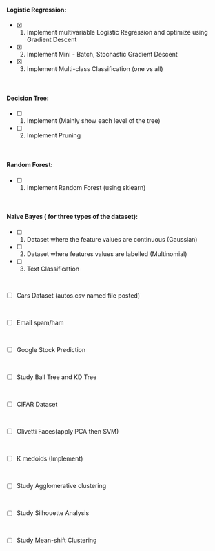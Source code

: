 #### Logistic Regression:
- [x] 1. Implement multivariable Logistic Regression and optimize using Gradient Descent
- [x] 2. Implement Mini - Batch, Stochastic Gradient Descent
- [x] 3. Implement Multi-class Classification (one vs all)
<br/>

#### Decision Tree:
- [ ] 1. Implement (Mainly show each level of the tree)
- [ ] 2. Implement Pruning
<br/>

#### Random Forest:
- [ ] 1. Implement Random Forest (using sklearn)
<br/>

#### Naive Bayes ( for three types of the dataset):
- [ ] 1. Dataset where the feature values are continuous (Gaussian)
- [ ] 2. Dataset where features values are labelled (Multinomial)
- [ ] 3. Text Classification
<br/>

- [ ] Cars Dataset (autos.csv named file posted)
<br/>

- [ ] Email spam/ham
<br/>

- [ ] Google Stock Prediction
<br/>

- [ ] Study Ball Tree and KD Tree
<br/>

- [ ] CIFAR Dataset
<br/>

- [ ] Olivetti Faces(apply PCA then SVM)
<br/>

- [ ] K medoids (Implement)
<br/>

- [ ] Study Agglomerative clustering
<br/>

- [ ] Study Silhouette Analysis
<br/>

- [ ] Study Mean-shift Clustering
<br/>
